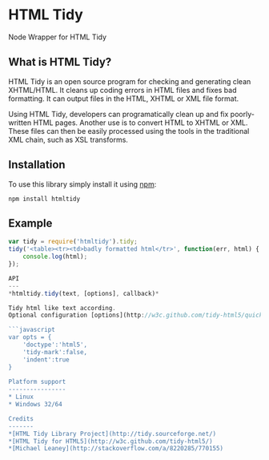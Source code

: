 HTML Tidy
=========

Node Wrapper for HTML Tidy

What is HTML Tidy?
-----------------
HTML Tidy is an open source program for checking and generating clean XHTML/HTML. 
It cleans up coding errors in HTML files and fixes bad formatting. 
It can output files in the HTML, XHTML or XML file format.

Using HTML Tidy, developers can programatically clean up and fix poorly-written HTML pages. 
Another use is to convert HTML to XHTML or XML. 
These files can then be easily processed using the tools in the traditional XML chain, 
such as XSL transforms.

Installation
------------
To use this library simply install it using [npm](http://npmjs.org/):

    npm install htmltidy
    
Example
-------

```javascript
var tidy = require('htmltidy').tidy;
tidy('<table><tr><td>badly formatted html</tr>', function(err, html) { 
    console.log(html); 
});

API
---
*htmltidy.tidy(text, [options], callback)*

Tidy html like text according.
Optional configuration [options](http://w3c.github.com/tidy-html5/quickref.html)

```javascript
var opts = {
    'doctype':'html5',
    'tidy-mark':false,
    'indent':true
}
    
Platform support
----------------
* Linux
* Windows 32/64

Credits
-------
*[HTML Tidy Library Project](http://tidy.sourceforge.net/)
*[HTML Tidy for HTML5](http://w3c.github.com/tidy-html5/)
*[Michael Leaney](http://stackoverflow.com/a/8220285/770155)




